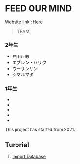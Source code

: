 # FEED OUR MIND
Website link : [Here ](https://www.feedourmind.com/)

> TEAM: 
 ### 2年生
 - 戸田正毅
 - エブレン・バリク
 - ウーサンリン
 - シマルマタ
 ### 1年生
 -
 -
 -
 -
 -
This project has started from 2021.

## Turorial
1. [Import Database](docs/import_database.md)
